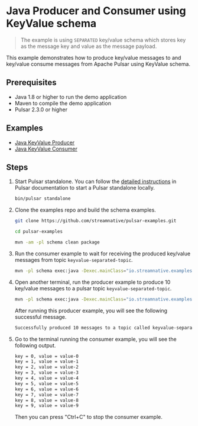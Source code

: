 # Java Producer and Consumer using KeyValue schema

> The example is using `SEPARATED` key/value schema which stores key as the message key and value as the message payload.

This example demonstrates how to produce key/value messages to and key/value consume messages from Apache Pulsar
using KeyValue schema.

## Prerequisites

- Java 1.8 or higher to run the demo application
- Maven to compile the demo application
- Pulsar 2.3.0 or higher

## Examples

- [Java KeyValue Producer](../src/main/java/io/streamnative/examples/schema/kv/KeyValueSeparatedSchemaProducerExample.java)
- [Java KeyValue Consumer](../src/main/java/io/streamnative/examples/schema/kv/KeyValueSeparatedSchemaConsumerExample.java)

## Steps

1. Start Pulsar standalone. You can follow the [detailed instructions](http://pulsar.apache.org/docs/en/next/standalone/)
in Pulsar documentation to start a Pulsar standalone locally.
   ```bash
   bin/pulsar standalone
   ```

2. Clone the examples repo and build the schema examples.
   ```bash
   git clone https://github.com/streamnative/pulsar-examples.git
   ```
   ```bash
   cd pulsar-examples
   ```
   ```bash
   mvn -am -pl schema clean package
   ```

3. Run the consumer example to wait for receiving the produced key/value messages from topic `keyvalue-separated-topic`.
   ```bash
   mvn -pl schema exec:java -Dexec.mainClass="io.streamnative.examples.schema.kv.KeyValueSeparatedSchemaConsumerExample"
   ```
   
4. Open another terminal, run the producer example to produce 10 key/value messages to a pulsar topic `keyvalue-separated-topic`.
   ```bash
   mvn -pl schema exec:java -Dexec.mainClass="io.streamnative.examples.schema.kv.KeyValueSeparatedSchemaProducerExample"
   ```
   After running this producer example, you will see the following successful message.
   ```bash
   Successfully produced 10 messages to a topic called keyvalue-separated-topic
   ```

5. Go to the terminal running the consumer example, you will see the following output.
   ```bash
   key = 0, value = value-0
   key = 1, value = value-1
   key = 2, value = value-2
   key = 3, value = value-3
   key = 4, value = value-4
   key = 5, value = value-5
   key = 6, value = value-6
   key = 7, value = value-7
   key = 8, value = value-8
   key = 9, value = value-9
   ```
   Then you can press "Ctrl+C" to stop the consumer example.
